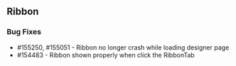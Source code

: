 ## Ribbon

### Bug Fixes

* \#155250, \#155051 - Ribbon no longer crash while loading designer page
* \#154483 - Ribbon shown properly when click the RibbonTab

